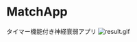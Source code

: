 # MatchApp
タイマー機能付き神経衰弱アプリ
![result.gif](https://qiita-image-store.s3.ap-northeast-1.amazonaws.com/0/592467/d7c70620-1bce-809a-79a8-65bb03828986.gif)
